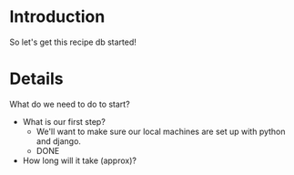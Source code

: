 # Introduction #

So let's get this recipe db started!


# Details #

What do we need to do to start?
  * What is our first step?
    * We'll want to make sure our local machines are set up with python and django.
    * DONE
  * How long will it take (approx)?